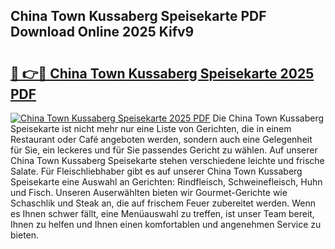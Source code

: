 ## China Town Kussaberg Speisekarte PDF Download Online 2025 Kifv9

# <h2><a href="http://gc6iho.nevu.top/?p=China+Town+Kussaberg+Speisekarte">🔗 👉🔴 China Town Kussaberg Speisekarte 2025 PDF</a></h2>

[![China Town Kussaberg Speisekarte 2025 PDF](https://i.imgur.com/dBaPXMq.png)](http://gc6iho.nevu.top/?p=China+Town+Kussaberg+Speisekarte)
Die China Town Kussaberg Speisekarte ist nicht mehr nur eine Liste von Gerichten, die in einem Restaurant oder Café angeboten werden, sondern auch eine Gelegenheit für Sie, ein leckeres und für Sie passendes Gericht zu wählen. Auf unserer China Town Kussaberg Speisekarte stehen verschiedene leichte und frische Salate. Für Fleischliebhaber gibt es auf unserer China Town Kussaberg Speisekarte eine Auswahl an Gerichten: Rindfleisch, Schweinefleisch, Huhn und Fisch. Unseren Auserwählten bieten wir Gourmet-Gerichte wie Schaschlik und Steak an, die auf frischem Feuer zubereitet werden. Wenn es Ihnen schwer fällt, eine Menüauswahl zu treffen, ist unser Team bereit, Ihnen zu helfen und Ihnen einen komfortablen und angenehmen Service zu bieten.
